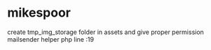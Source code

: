 # mikespoor
create tmp_img_storage folder in assets and give proper permission
mailsender helper php line :19